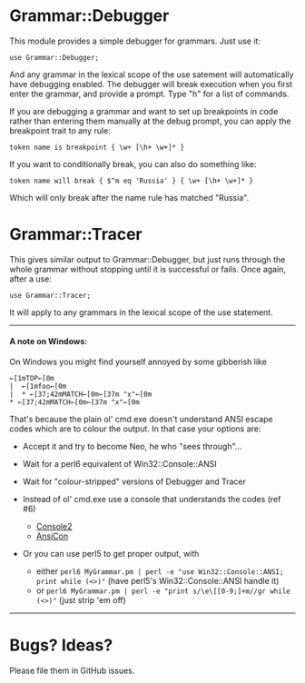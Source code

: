 # Grammar::Debugger
This module provides a simple debugger for grammars. Just use it:

    use Grammar::Debugger;

And any grammar in the lexical scope of the use satement will
automatically have debugging enabled. The debugger will break
execution when you first enter the grammar, and provide a prompt.
Type "h" for a list of commands.

If you are debugging a grammar and want to set up breakpoints in
code rather than entering them manually at the debug prompt, you
can apply the breakpoint trait to any rule:

    token name is breakpoint { \w+ [\h+ \w+]* }

If you want to conditionally break, you can also do something like:

    token name will break { $^m eq 'Russia' } { \w+ [\h+ \w+]* }

Which will only break after the name rule has matched "Russia".
    
# Grammar::Tracer
This gives similar output to Grammar::Debugger, but just runs through
the whole grammar without stopping until it is successful or fails.
Once again, after a use:

    use Grammar::Tracer;

It will apply to any grammars in the lexical scope of the use statement.

----
#### A note on Windows:
On Windows you might find yourself annoyed by some gibberish like
```
←[1mTOP←[0m
|  ←[1mfoo←[0m
|  * ←[37;42mMATCH←[0m←[37m "x"←[0m
* ←[37;42mMATCH←[0m←[37m "x"←[0m
```
That's because the plain ol' cmd.exe doesn't understand ANSI escape codes which are to colour the output.
In that case your options are:
- Accept it and try to become Neo, he who "sees through"...
- Wait for a perl6 equivalent of Win32::Console::ANSI
- Wait for "colour-stripped" versions of Debugger and Tracer
- Instead of ol' cmd.exe use a console that understands the codes (ref #6)
    * [Console2](http://www.hanselman.com/blog/Console2ABetterWindowsCommandPrompt.aspx)
    * [AnsiCon](https://github.com/adoxa/ansicon)
    
- Or you can use perl5 to get proper output, with
    * either `perl6 MyGrammar.pm | perl -e "use Win32::Console::ANSI; print while (<>)"`
      (have perl5's Win32::Console::ANSI handle it)
    * or `perl6 MyGrammar.pm | perl -e "print s/\e\[[0-9;]+m//gr while (<>)"`
      (just strip 'em off)
 
----

# Bugs? Ideas?
Please file them in GitHub issues.
